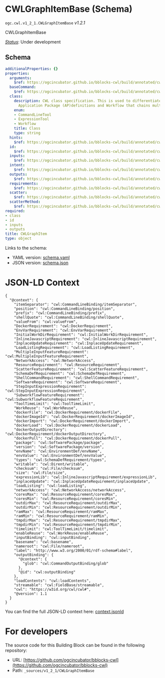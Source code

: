
# CWLGraphItemBase (Schema)

`ogc.cwl.v1_2_1.CWLGraphItemBase` *v1.2.1*

CWLGraphItemBase

[*Status*](http://www.opengis.net/def/status): Under development

## Schema

```yaml
additionalProperties: {}
properties:
  arguments:
    $ref: https://ogcincubator.github.io/bblocks-cwl/build/annotated/cwl/v1_2_1/CWLArguments/schema.yaml
  baseCommand:
    $ref: https://ogcincubator.github.io/bblocks-cwl/build/annotated/cwl/v1_2_1/CWLCommand/schema.yaml
  class:
    description: CWL class specification. This is used to differentiate between single
      Application Package (AP)definitions and Workflow that chains multiple packages.
    enum:
    - CommandLineTool
    - ExpressionTool
    - Workflow
    title: Class
    type: string
  hints:
    $ref: https://ogcincubator.github.io/bblocks-cwl/build/annotated/cwl/v1_2_1/CWLHints/schema.yaml
  id:
    $ref: https://ogcincubator.github.io/bblocks-cwl/build/annotated/cwl/v1_2_1/CWLIdentifier/schema.yaml
  inputs:
    $ref: https://ogcincubator.github.io/bblocks-cwl/build/annotated/cwl/v1_2_1/CWLInputsDefinition/schema.yaml
  intent:
    $ref: https://ogcincubator.github.io/bblocks-cwl/build/annotated/cwl/v1_2_1/CWLIntent/schema.yaml
  outputs:
    $ref: https://ogcincubator.github.io/bblocks-cwl/build/annotated/cwl/v1_2_1/CWLOutputsDefinition/schema.yaml
  requirements:
    $ref: https://ogcincubator.github.io/bblocks-cwl/build/annotated/cwl/v1_2_1/CWLRequirements/schema.yaml
  scatter:
    $ref: https://ogcincubator.github.io/bblocks-cwl/build/annotated/cwl/v1_2_1/CWLScatter/schema.yaml
  scatterMethod:
    $ref: https://ogcincubator.github.io/bblocks-cwl/build/annotated/cwl/v1_2_1/CWLScatterMethod/schema.yaml
required:
- class
- id
- inputs
- outputs
title: CWLGraphItem
type: object

```

Links to the schema:

* YAML version: [schema.yaml](https://ogcincubator.github.io/bblocks-cwl/build/annotated/cwl/v1_2_1/CWLGraphItemBase/schema.json)
* JSON version: [schema.json](https://ogcincubator.github.io/bblocks-cwl/build/annotated/cwl/v1_2_1/CWLGraphItemBase/schema.yaml)


# JSON-LD Context

```jsonld
{
  "@context": {
    "itemSeparator": "cwl:CommandLineBinding/itemSeparator",
    "position": "cwl:CommandLineBinding/position",
    "prefix": "cwl:CommandLineBinding/prefix",
    "shellQuote": "cwl:CommandLineBinding/shellQuote",
    "valueFrom": "cwl:valueFrom",
    "DockerRequirement": "cwl:DockerRequirement",
    "EnvVarRequirement": "cwl:EnvVarRequirement",
    "InitialWorkDirRequirement": "cwl:InitialWorkDirRequirement",
    "InlineJavascriptRequirement": "cwl:InlineJavascriptRequirement",
    "InplaceUpdateRequirement": "cwl:InplaceUpdateRequirement",
    "LoadListingRequirement": "cwl:LoadListingRequirement",
    "MultipleInputFeatureRequirement": "cwl:MultipleInputFeatureRequirement",
    "NetworkAccess": "cwl:NetworkAccess",
    "ResourceRequirement": "cwl:ResourceRequirement",
    "ScatterFeatureRequirement": "cwl:ScatterFeatureRequirement",
    "SchemaDefRequirement": "cwl:SchemaDefRequirement",
    "ShellCommandRequirement": "cwl:ShellCommandRequirement",
    "SoftwareRequirement": "cwl:SoftwareRequirement",
    "StepInputExpressionRequirement": "cwl:StepInputExpressionRequirement",
    "SubworkflowFeatureRequirement": "cwl:SubworkflowFeatureRequirement",
    "ToolTimeLimit": "cwl:ToolTimeLimit",
    "WorkReuse": "cwl:WorkReuse",
    "dockerFile": "cwl:DockerRequirement/dockerFile",
    "dockerImageId": "cwl:DockerRequirement/dockerImageId",
    "dockerImport": "cwl:DockerRequirement/dockerImport",
    "dockerLoad": "cwl:DockerRequirement/dockerLoad",
    "dockerOutputDirectory": "cwl:DockerRequirement/dockerOutputDirectory",
    "dockerPull": "cwl:DockerRequirement/dockerPull",
    "package": "cwl:SoftwarePackage/package",
    "version": "cwl:SoftwarePackage/version",
    "envName": "cwl:EnvironmentDef/envName",
    "envValue": "cwl:EnvironmentDef/envValue",
    "types": "cwl:SchemaDefRequirement/types",
    "writable": "cwl:Dirent/writable",
    "checksum": "cwl:File/checksum",
    "size": "cwl:File/size",
    "expressionLib": "cwl:InlineJavascriptRequirement/expressionLib",
    "inplaceUpdate": "cwl:InplaceUpdateRequirement/inplaceUpdate",
    "loadListing": "cwl:loadListing",
    "networkAccess": "cwl:NetworkAccess/networkAccess",
    "coresMax": "cwl:ResourceRequirement/coresMax",
    "coresMin": "cwl:ResourceRequirement/coresMin",
    "outdirMax": "cwl:ResourceRequirement/outdirMax",
    "outdirMin": "cwl:ResourceRequirement/outdirMin",
    "ramMax": "cwl:ResourceRequirement/ramMax",
    "ramMin": "cwl:ResourceRequirement/ramMin",
    "tmpdirMax": "cwl:ResourceRequirement/tmpdirMax",
    "tmpdirMin": "cwl:ResourceRequirement/tmpdirMin",
    "timelimit": "cwl:ToolTimeLimit/timelimit",
    "enableReuse": "cwl:WorkReuse/enableReuse",
    "inputBinding": "cwl:inputBinding",
    "basename": "cwl:basename",
    "nameroot": "cwl:File/nameroot",
    "label": "http://www.w3.org/2000/01/rdf-schema#label",
    "outputBinding": {
      "@context": {
        "glob": "cwl:CommandOutputBinding/glob"
      },
      "@id": "cwl:outputBinding"
    },
    "loadContents": "cwl:loadContents",
    "streamable": "cwl:FieldBase/streamable",
    "cwl": "https://w3id.org/cwl/cwl#",
    "@version": 1.1
  }
}
```

You can find the full JSON-LD context here:
[context.jsonld](https://ogcincubator.github.io/bblocks-cwl/build/annotated/cwl/v1_2_1/CWLGraphItemBase/context.jsonld)


# For developers

The source code for this Building Block can be found in the following repository:

* URL: [https://github.com/ogcincubator/bblocks-cwl](https://github.com/ogcincubator/bblocks-cwl)
* Path: `_sources/v1_2_1/CWLGraphItemBase`

